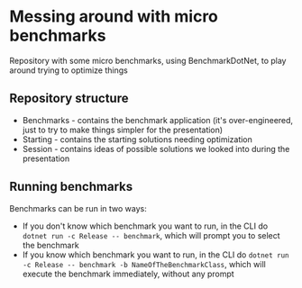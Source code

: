 # Messing around with micro benchmarks

Repository with some micro benchmarks, using BenchmarkDotNet, to play around trying to optimize things

## Repository structure

- Benchmarks - contains the benchmark application (it's over-engineered, just to try to make things simpler for the presentation)
- Starting - contains the starting solutions needing optimization
- Session - contains ideas of possible solutions we looked into during the presentation

## Running benchmarks

Benchmarks can be run in two ways:

- If you don't know which benchmark you want to run, in the CLI do `dotnet run -c Release -- benchmark`, which will prompt you to select the benchmark
- If you know which benchmark you want to run, in the CLI do `dotnet run -c Release -- benchmark -b NameOfTheBenchmarkClass`, which will execute the benchmark immediately, without any prompt